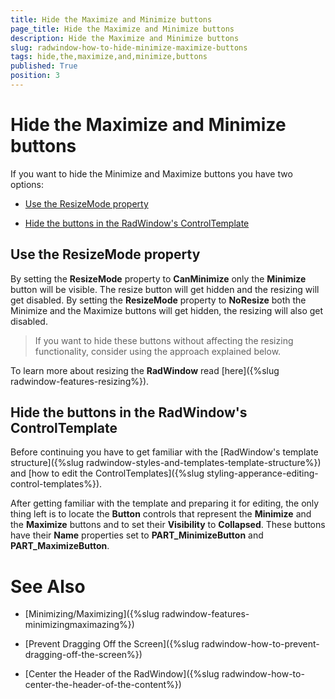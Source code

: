 ```yaml
---
title: Hide the Maximize and Minimize buttons
page_title: Hide the Maximize and Minimize buttons
description: Hide the Maximize and Minimize buttons
slug: radwindow-how-to-hide-minimize-maximize-buttons
tags: hide,the,maximize,and,minimize,buttons
published: True
position: 3
---
```


# Hide the Maximize and Minimize buttons

If you want to hide the Minimize and Maximize buttons you have two options:

* [Use the ResizeMode property](#use-the-resizemode-property)

* [Hide the buttons in the RadWindow's ControlTemplate](#hide-the-buttons-in-the-radwindows-controltemplate)

## Use the ResizeMode property

By setting the __ResizeMode__ property to __CanMinimize__ only the __Minimize__ button will be visible. The resize button will get hidden and the resizing will get disabled. By setting the __ResizeMode__ property to __NoResize__ both the Minimize and the Maximize buttons will get hidden, the resizing will also get disabled. 

>If you want to hide these buttons without affecting the resizing functionality, consider using the approach explained below.

To learn more about resizing the __RadWindow__ read [here]({%slug radwindow-features-resizing%}).

## Hide the buttons in the RadWindow's ControlTemplate

Before continuing you have to get familiar with the [RadWindow's template structure]({%slug radwindow-styles-and-templates-template-structure%}) and [how to edit the ControlTemplates]({%slug styling-apperance-editing-control-templates%}).

After getting familiar with the template and preparing it for editing, the only thing left is to locate the __Button__ controls that represent the __Minimize__ and the __Maximize__ buttons and to set their __Visibility__ to __Collapsed__. These buttons have their __Name__ properties set to __PART_MinimizeButton__ and __PART_MaximizeButton__.

# See Also

 * [Minimizing/Maximizing]({%slug radwindow-features-minimizingmaximazing%})

 * [Prevent Dragging Off the Screen]({%slug radwindow-how-to-prevent-dragging-off-the-screen%})

 * [Center the Header of the RadWindow]({%slug radwindow-how-to-center-the-header-of-the-content%})
